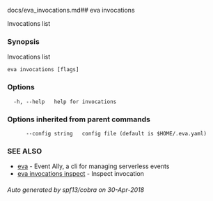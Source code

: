 docs/eva_invocations.md## eva invocations

Invocations list

### Synopsis

Invocations list

```
eva invocations [flags]
```

### Options

```
  -h, --help   help for invocations
```

### Options inherited from parent commands

```
      --config string   config file (default is $HOME/.eva.yaml)
```

### SEE ALSO

* [eva](eva.md)	 - Event Ally, a cli for managing serverless events
* [eva invocations inspect](eva_invocations_inspect.md)	 - Inspect invocation

###### Auto generated by spf13/cobra on 30-Apr-2018
